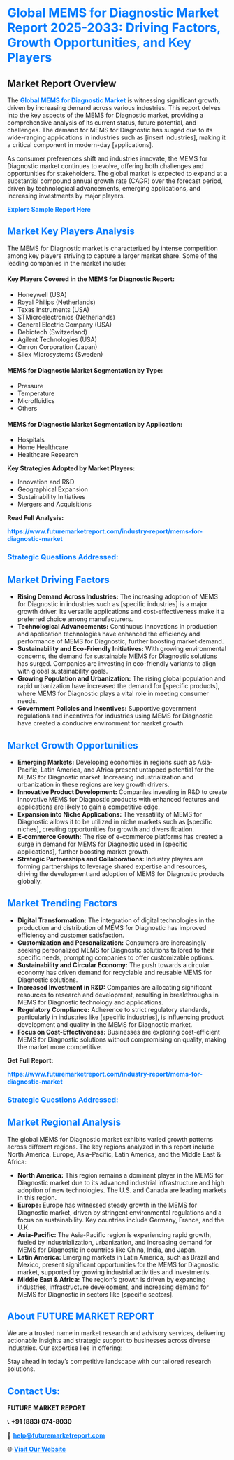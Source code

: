 <h1 style="color: #007BFF;">Global MEMS for Diagnostic Market Report 2025-2033: Driving Factors, Growth Opportunities, and Key Players</h1>

<section id="overview">
<h2>Market Report Overview</h2>
<p>The <a href="https://www.futuremarketreport.com/industry-report/mems-for-diagnostic-market" style="color: #007BFF; text-decoration: none;"><strong>Global MEMS for Diagnostic Market</strong></a> is witnessing significant growth, driven by increasing demand across various industries. This report delves into the key aspects of the MEMS for Diagnostic market, providing a comprehensive analysis of its current status, future potential, and challenges. The demand for MEMS for Diagnostic has surged due to its wide-ranging applications in industries such as [insert industries], making it a critical component in modern-day [applications].</p>
<p>As consumer preferences shift and industries innovate, the MEMS for Diagnostic market continues to evolve, offering both challenges and opportunities for stakeholders. The global market is expected to expand at a substantial compound annual growth rate (CAGR) over the forecast period, driven by technological advancements, emerging applications, and increasing investments by major players.</p>
</section>

<section id="overview">
<p><a href="https://www.futuremarketreport.com/request-sample/reportId=37198" style="color: #007BFF; text-decoration: none;"><strong>Explore Sample Report Here</strong></a></p>
</section>

<section id="key-players">
<h2 style="color: #007BFF;">Market Key Players Analysis</h2>
<p>The MEMS for Diagnostic market is characterized by intense competition among key players striving to capture a larger market share. Some of the leading companies in the market include:</p>
<h4>Key Players Covered in the MEMS for Diagnostic Report:</h4>
<ul><li>Honeywell (USA)</li><li>Royal Philips (Netherlands)</li><li>Texas Instruments (USA)</li><li>STMicroelectronics (Netherlands)</li><li>General Electric Company (USA)</li><li>Debiotech (Switzerland)</li><li>Agilent Technologies (USA)</li><li>Omron Corporation (Japan)</li><li>Silex Microsystems (Sweden)</li></ul>
<h4>MEMS for Diagnostic Market Segmentation by Type:</h4>
<ul><li>Pressure</li><li>Temperature</li><li>Microfluidics</li><li>Others</li></ul>

<h4>MEMS for Diagnostic Market Segmentation by Application:</h4>
<ul><li>Hospitals</li><li>Home Healthcare</li><li>Healthcare Research</li></ul>
<p><strong>Key Strategies Adopted by Market Players:</strong></p>
<ul>
<li>Innovation and R&D</li>
<li>Geographical Expansion</li>
<li>Sustainability Initiatives</li>
<li>Mergers and Acquisitions</li>
</ul>
</section>

<section>
<p><strong>Read Full Analysis: </strong></p><a href="https://www.futuremarketreport.com/industry-report/mems-for-diagnostic-market" style="color: #007BFF; text-decoration: none;"><strong>https://www.futuremarketreport.com/industry-report/mems-for-diagnostic-market</strong></a>
<h3 style="color: #007BFF;">Strategic Questions Addressed:</h3>
</section>

<section id="driving-factors">
<h2 style="color: #007BFF;">Market Driving Factors</h2>
<ul>
<li><strong>Rising Demand Across Industries:</strong> The increasing adoption of MEMS for Diagnostic in industries such as [specific industries] is a major growth driver. Its versatile applications and cost-effectiveness make it a preferred choice among manufacturers.</li>
<li><strong>Technological Advancements:</strong> Continuous innovations in production and application technologies have enhanced the efficiency and performance of MEMS for Diagnostic, further boosting market demand.</li>
<li><strong>Sustainability and Eco-Friendly Initiatives:</strong> With growing environmental concerns, the demand for sustainable MEMS for Diagnostic solutions has surged. Companies are investing in eco-friendly variants to align with global sustainability goals.</li>
<li><strong>Growing Population and Urbanization:</strong> The rising global population and rapid urbanization have increased the demand for [specific products], where MEMS for Diagnostic plays a vital role in meeting consumer needs.</li>
<li><strong>Government Policies and Incentives:</strong> Supportive government regulations and incentives for industries using MEMS for Diagnostic have created a conducive environment for market growth.</li>
</ul>
</section>

<section id="growth-opportunities">
<h2 style="color: #007BFF;">Market Growth Opportunities</h2>
<ul>
<li><strong>Emerging Markets:</strong> Developing economies in regions such as Asia-Pacific, Latin America, and Africa present untapped potential for the MEMS for Diagnostic market. Increasing industrialization and urbanization in these regions are key growth drivers.</li>
<li><strong>Innovative Product Development:</strong> Companies investing in R&D to create innovative MEMS for Diagnostic products with enhanced features and applications are likely to gain a competitive edge.</li>
<li><strong>Expansion into Niche Applications:</strong> The versatility of MEMS for Diagnostic allows it to be utilized in niche markets such as [specific niches], creating opportunities for growth and diversification.</li>
<li><strong>E-commerce Growth:</strong> The rise of e-commerce platforms has created a surge in demand for MEMS for Diagnostic used in [specific applications], further boosting market growth.</li>
<li><strong>Strategic Partnerships and Collaborations:</strong> Industry players are forming partnerships to leverage shared expertise and resources, driving the development and adoption of MEMS for Diagnostic products globally.</li>
</ul>
</section>

<section id="trending-factors">
<h2 style="color: #007BFF;">Market Trending Factors</h2>
<ul>
<li><strong>Digital Transformation:</strong> The integration of digital technologies in the production and distribution of MEMS for Diagnostic has improved efficiency and customer satisfaction.</li>
<li><strong>Customization and Personalization:</strong> Consumers are increasingly seeking personalized MEMS for Diagnostic solutions tailored to their specific needs, prompting companies to offer customizable options.</li>
<li><strong>Sustainability and Circular Economy:</strong> The push towards a circular economy has driven demand for recyclable and reusable MEMS for Diagnostic solutions.</li>
<li><strong>Increased Investment in R&D:</strong> Companies are allocating significant resources to research and development, resulting in breakthroughs in MEMS for Diagnostic technology and applications.</li>
<li><strong>Regulatory Compliance:</strong> Adherence to strict regulatory standards, particularly in industries like [specific industries], is influencing product development and quality in the MEMS for Diagnostic market.</li>
<li><strong>Focus on Cost-Effectiveness:</strong> Businesses are exploring cost-efficient MEMS for Diagnostic solutions without compromising on quality, making the market more competitive.</li>
</ul>
</section>

<section>
<p><strong>Get Full Report: </strong></p><a href="https://www.futuremarketreport.com/industry-report/mems-for-diagnostic-market" style="color: #007BFF; text-decoration: none;"><strong>https://www.futuremarketreport.com/industry-report/mems-for-diagnostic-market</strong></a>
<h3 style="color: #007BFF;">Strategic Questions Addressed:</h3>
</section>


<section id="regional-analysis">
<h2 style="color: #007BFF;">Market Regional Analysis</h2>
<p>The global MEMS for Diagnostic market exhibits varied growth patterns across different regions. The key regions analyzed in this report include North America, Europe, Asia-Pacific, Latin America, and the Middle East & Africa:</p>
<ul>
<li><strong>North America:</strong> This region remains a dominant player in the MEMS for Diagnostic market due to its advanced industrial infrastructure and high adoption of new technologies. The U.S. and Canada are leading markets in this region.</li>
<li><strong>Europe:</strong> Europe has witnessed steady growth in the MEMS for Diagnostic market, driven by stringent environmental regulations and a focus on sustainability. Key countries include Germany, France, and the U.K.</li>
<li><strong>Asia-Pacific:</strong> The Asia-Pacific region is experiencing rapid growth, fueled by industrialization, urbanization, and increasing demand for MEMS for Diagnostic in countries like China, India, and Japan.</li>
<li><strong>Latin America:</strong> Emerging markets in Latin America, such as Brazil and Mexico, present significant opportunities for the MEMS for Diagnostic market, supported by growing industrial activities and investments.</li>
<li><strong>Middle East & Africa:</strong> The region’s growth is driven by expanding industries, infrastructure development, and increasing demand for MEMS for Diagnostic in sectors like [specific sectors].</li>
</ul>
</section>

<footer>
<h2 style="color: #007BFF;">About FUTURE MARKET REPORT</h2>
<p>We are a trusted name in market research and advisory services, delivering actionable insights and strategic support to businesses across diverse industries. Our expertise lies in offering:</p>

<p>Stay ahead in today’s competitive landscape with our tailored research solutions.</p>

<h2 style="color: #007BFF;">Contact Us:</h2>
<p><strong>FUTURE MARKET REPORT</strong></p>
<p>📞 <strong>+91 (883) 074-8030</strong></p>
<p>📧 <strong><a href="mailto:help@futuremarketreport.com" style="color: #007BFF;">help@futuremarketreport.com</a></strong></p>
<p>🌐 <strong><a href="https://www.futuremarketreport.com/" style="color: #007BFF;">Visit Our Website</a></strong></p>
</footer>